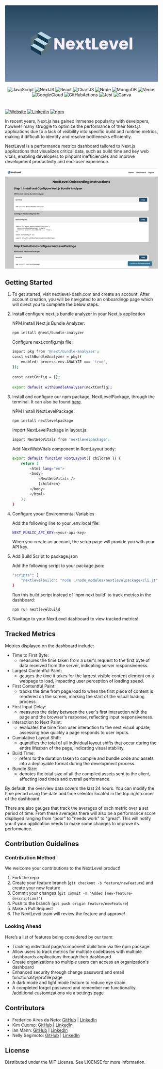 <div align='center'>

<p align="center">
    <img src="./public/NextLevelBanner.png"/>
</p>

</div>

<div align='center'>

![JavaScript](https://img.shields.io/badge/javascript-%23323330.svg?style=for-the-badge&logo=javascript&logoColor=%23F7DF1E)
![NextJS](https://img.shields.io/badge/next.js-000000?style=for-the-badge&logo=nextdotjs&logoColor=white)
![React](https://img.shields.io/badge/react-%2320232a.svg?style=for-the-badge&logo=react&logoColor=%2361DAFB)
![ChartJS](https://img.shields.io/badge/Chart%20js-FF6384?style=for-the-badge&logo=chartdotjs&logoColor=white)
![Node](https://img.shields.io/badge/-node-339933?style=for-the-badge&logo=node.js&logoColor=white)
![MongoDB](https://img.shields.io/badge/MongoDB-4EA94B?style=for-the-badge&logo=mongodb&logoColor=white)
![Vercel](https://img.shields.io/badge/Vercel-000000?style=for-the-badge&logo=vercel&logoColor=white)
![GoogleCloud](https://img.shields.io/badge/Google_Cloud-4285F4?style=for-the-badge&logo=google-cloud&logoColor=white)
![GitHubActions](https://img.shields.io/badge/GitHub_Actions-2088FF?style=for-the-badge&logo=github-actions&logoColor=white)
![Jest](https://img.shields.io/badge/-jest-C21325?style=for-the-badge&logo=jest&logoColor=white)
![Canva](https://img.shields.io/badge/Canva-%2300C4CC.svg?&style=for-the-badge&logo=Canva&logoColor=white)

</div>

#

<a href="https://www.nextlevel-dash.com/">![Website](https://img.shields.io/badge/Website-B9D9EB)</a>
<a href="https://www.linkedin.com/company/nextlevel-dash/">![LinkedIn](https://img.shields.io/badge/LinkedIn-B9D9EB)</a>
<a href="https://www.npmjs.com/package/nextlevelpackageevelpackage">![npm](https://img.shields.io/badge/npm-B9D9EB)</a>

In recent years, Next.js has gained immense popularity with developers, however many struggle to optimize the performance of their Next.js applications due to a lack of visibility into specific build and runtime metrics, making it difficult to identify and resolve bottlenecks efficiently.

NextLevel is a performance metrics dashboard tailored to Next.js applications that visualizes critical data, such as build time and key web vitals, enabling developers to pinpoint inefficiencies and improve development productivity and end-user experience.

<p align="center">
    <img src="./public/NextLevelDashboard.gif"/>
</p>

## Getting Started

1. To get started, visit nextlevel-dash.com and create an account. After account creation, you will be navigated to an onboardingp page which will direct you to complete the below steps.

2. Install configure next.js bundle analyzer in your Next.js application

    NPM install Next.js Bundle Analyzer:
    ```bash
    npm install @next/bundle-analyzer
    ```

    Configure next.config.mjs file:
    ```bash
    import pkg from '@next/bundle-analyzer';
    const withBundleAnalyzer = pkg({
        enabled: process.env.ANALYZE === 'true',
    });

    const nextConfig = {};

    export default withBundleAnalyzer(nextConfig);
    ```

3. Install and configure our npm package, NextLevelPackage, through the terminal. It can also be found [here](https://www.npmjs.com/package/nextlevelpackage).

    NPM Install NextLevelPackage:
    ```bash
    npm install nextlevelpackage
    ```

    Import NextLevelPackage in layout.js:
    ```bash
    import NextWebVitals from 'nextlevelpackage';
    ```

    Add NextWebVitals component in RootLayout body:
    ```bash
    export default function RootLayout({ children }) {
        return (
            <html lang="en">
            <body>
                <NextWebVitals />
                {children}
            </body>
            </html>
        );
    }
    ```

4. Configure yoour Environmental Variables

    Add the following line to your .env.local file:
    ```bash
    NEXT_PUBLIC_API_KEY=<your-api-key>
    ```
    When you create an account, the setup page will provide you with your API key.
    
5.  Add Build Script to package.json

    Add the following script to your package.json:
    ```bash
    "scripts": {
        "nextlevelbuild": "node ./node_modules/nextlevelpackage/cli.js"
    }
    ```

    Run this build script instead of 'npm next build' to track metrics in the dashboard:
    ```bash
    npm run nextlevelbuild
    ```

6. Navitage to your NextLevel dashboard to view tracked metrics!

## Tracked Metrics

Metrics displayed on the dashboard include:

- Time to First Byte:
  - measures the time taken from a user's request to the first byte of data received from the server, indicating server responsiveness.
- Largest Contentful Paint:
  - gauges the time it takes for the largest visible content element on a webpage to load, impacting user perception of loading speed.
- First Contentful Paint:
  - tracks the time from page load to when the first piece of content is rendered on the screen, marking the start of the visual loading process.
- First Input Delay:
  - measures the delay between the user's first interaction with the page and the browser's response, reflecting input responsiveness.
- Interaction to Next Paint:
  - evaluates the time from user interaction to the next visual update, assessing how quickly a page responds to user inputs.
- Cumulative Layout Shift:
  - quantifies the total of all individual layout shifts that occur during the entire lifespan of the page, indicating visual stability.
- Build Time:
  - refers to the duration taken to compile and bundle code and assets into a deployable format during the development process.
- Bundle Size:
  - denotes the total size of all the compiled assets sent to the client, affecting load times and overall performance.

By default, the overview data covers the last 24 hours. You can modify the time period using the date and time selector located in the top right corner of the dashboard.

There are also gauges that track the averages of each metric over  a set period of time. From these averages there will also be a performance score displayed ranging from "poor" to "needs work" to "great". This will notify you if your application needs to make some changes to improve its performance. 

## Contribution Guidelines

### Contribution Method

We welcome your contributions to the NextLevel product!

1. Fork the repo
2. Create your feature branch (`git checkout -b feature/newFeature`) and create your new feature
3. Commit your changes (`git commit -m 'Added [new-feature-description]'`)
4. Push to the branch (`git push origin feature/newFeature`)
5. Make a Pull Request
6. The NextLevel team will review the feature and approve!

### Looking Ahead

Here’s a list of features being considered by our team:

- Tracking individual page/component build time via the npm package
- Allow users to track metrics for multiple codebases with multiple dashboards.applications through their dashboard
- Create organizations so multiple users can access an organization's dashboard
- Enhanced security through change password and email functionality/profile page
- A dark mode and light mode feature to reduce eye strain.
- A completed forgot password and remember me functionality. /additional customizations via a settings page

## Contributors

- Frederico Aires da Neto: [GitHub](https://github.com/FredAires) | [LinkedIn](https://www.linkedin.com/in/frederico-neto-a3722b221/)
- Kim Cuomo: [GitHub](https://github.com/kimcuomo) | [LinkedIn](https://www.linkedin.com/in/kimcuomo/)
- Ian Mann: [GitHub](https://github.com/ianmannn) | [LinkedIn](https://www.linkedin.com/in/iancmann99/)
- Nelly Segimoto: [GitHub](https://github.com/nellysegi) | [LinkedIn](https://www.linkedin.com/in/nellysegimoto/)

## License

Distributed under the MIT License. See LICENSE for more information.
